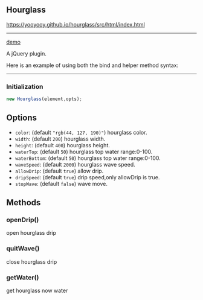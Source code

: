 ## Hourglass


https://yooyooy.github.io/hourglass/src/html/index.html

---

[demo](https://yooyooy.github.io/hourglass/src/html/demo.html)

A jQuery plugin.

Here is an example of using both the bind and helper method syntax:

---

### Initialization
```javascript
new Hourglass(element,opts);
```

## Options
- `color`: (default `"rgb(44, 127, 190)"`) hourglass color.
- `width`: (default `200`) hourglass width.
- `height`: (default `400`) hourglass height.
- `waterTop`: (default `50`) hourglass top water range:0-100.
- `waterBottom`: (default `50`) hourglass top water range:0-100.
- `waveSpeed`: (default `2000`) hourglass wave speed.
- `allowDrip`: (default `true`) allow drip.
- `dripSpeed`: (default `true`) drip speed,only allowDrip is true.
- `stopWave`: (default `false`) wave move.


## Methods

### openDrip() 
 open hourglass drip
 
 
### quitWave() 
 close hourglass drip


### getWater() 
 get hourglass now water
